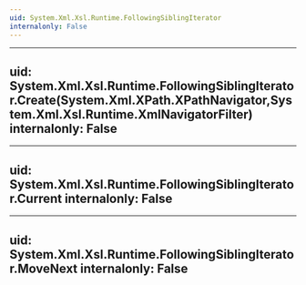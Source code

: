 ```yaml
---
uid: System.Xml.Xsl.Runtime.FollowingSiblingIterator
internalonly: False
---
```


---
uid: System.Xml.Xsl.Runtime.FollowingSiblingIterator.Create(System.Xml.XPath.XPathNavigator,System.Xml.Xsl.Runtime.XmlNavigatorFilter)
internalonly: False
---

---
uid: System.Xml.Xsl.Runtime.FollowingSiblingIterator.Current
internalonly: False
---

---
uid: System.Xml.Xsl.Runtime.FollowingSiblingIterator.MoveNext
internalonly: False
---
